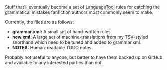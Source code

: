 Stuff that'll eventually become a set of [LanguageTool](http://www.languagetool.org/) rules for catching the grammatical mistakes fanfiction authors most commonly seem to make.

Currently, the files are as follows:

 * **grammar.xml:** A small set of hand-written rules.
 * **new.xml:** A large set of machine-translations from my TSV-styled shorthand  which need to be tuned and added to grammar.xml.
 * **NOTES:** Human-readable TODO notes.

Probably not useful to anyone, but better to have them backed up on GitHub and available to any interested parties than not.